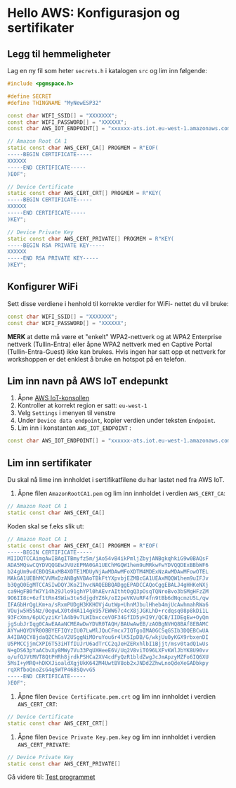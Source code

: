 # Hello AWS: Konfigurasjon og sertifikater

## Legg til hemmeligheter

Lag en ny fil som heter ```secrets.h``` i katalogen ```src``` og lim inn følgende:

```cpp
#include <pgmspace.h>

#define SECRET
#define THINGNAME "MyNewESP32"

const char WIFI_SSID[] = "XXXXXXX";
const char WIFI_PASSWORD[] = "XXXXXX";
const char AWS_IOT_ENDPOINT[] = "xxxxxx-ats.iot.eu-west-1.amazonaws.com";

// Amazon Root CA 1
static const char AWS_CERT_CA[] PROGMEM = R"EOF(
-----BEGIN CERTIFICATE-----
XXXXXX
-----END CERTIFICATE-----
)EOF";

// Device Certificate
static const char AWS_CERT_CRT[] PROGMEM = R"KEY(
-----BEGIN CERTIFICATE-----
XXXXXX
-----END CERTIFICATE-----
)KEY";

// Device Private Key
static const char AWS_CERT_PRIVATE[] PROGMEM = R"KEY(
-----BEGIN RSA PRIVATE KEY-----
XXXXXX
-----END RSA PRIVATE KEY-----
)KEY";
```

## Konfigurer WiFi

Sett disse verdiene i henhold til korrekte verdier for WiFi- nettet du vil bruke:
```cpp
const char WIFI_SSID[] = "XXXXXXX";
const char WIFI_PASSWORD[] = "XXXXXX";
```

**MERK** at dette må være et "enkelt" WPA2-nettverk og at WPA2 Enterprise nettverk (Tullin-Entra)
eller åpne WPA2 nettverk med en Captive Portal (Tullin-Entra-Guest) ikke kan brukes.  Hvis ingen har
satt opp et nettverk for workshoppen er det enklest å bruke en hotspot på en telefon.

## Lim inn navn på AWS IoT endepunkt

1. Åpne [AWS IoT-konsollen](https://eu-west-1.console.aws.amazon.com/iot/home?region=eu-west-1#/home) 
1. Kontroller at korrekt region er satt: ```eu-west-1```
1. Velg ```Settings``` i menyen til venstre
1. Under ```Device data endpoint```, kopier verdien under teksten ```Endpoint```.
1. Lim inn i konstanten ```AWS_IOT_ENDPOINT``` : 

```cpp
const char AWS_IOT_ENDPOINT[] = "xxxxxx-ats.iot.eu-west-1.amazonaws.com";
```

## Lim inn sertifikater

Du skal nå lime inn innholdet i sertifikatfilene du har lastet ned fra AWS IoT.

1. Åpne filen ```AmazonRootCA1.pem``` og lim inn innholdet i verdien ```AWS_CERT_CA```:

```cpp
// Amazon Root CA 1
static const char AWS_CERT_CA[]
```

Koden skal se f.eks slik ut:
```cpp
// Amazon Root CA 1
static const char AWS_CERT_CA[] PROGMEM = R"EOF(
-----BEGIN CERTIFICATE-----
MIIDQTCCAimgAwIBAgITBmyfz5m/jAo54vB4ikPmljZbyjANBgkqhkiG9w0BAQsF
ADA5MQswCQYDVQQGEwJVUzEPMA0GA1UEChMGQW1hem9uMRkwFwYDVQQDExBBbWF6
b24gUm9vdCBDQSAxMB4XDTE1MDUyNjAwMDAwMFoXDTM4MDExNzAwMDAwMFowOTEL
MAkGA1UEBhMCVVMxDzANBgNVBAoTBkFtYXpvbjEZMBcGA1UEAxMQQW1hem9uIFJv
b3QgQ0EgMTCCASIwDQYJKoZIhvcNAQEBBQADggEPADCCAQoCggEBALJ4gHHKeNXj
ca9HgFB0fW7Y14h29Jlo91ghYPl0hAEvrAIthtOgQ3pOsqTQNroBvo3bSMgHFzZM
9O6II8c+6zf1tRn4SWiw3te5djgdYZ6k/oI2peVKVuRF4fn9tBb6dNqcmzU5L/qw
IFAGbHrQgLKm+a/sRxmPUDgH3KKHOVj4utWp+UhnMJbulHheb4mjUcAwhmahRWa6
VOujw5H5SNz/0egwLX0tdHA114gk957EWW67c4cX8jJGKLhD+rcdqsq08p8kDi1L
93FcXmn/6pUCyziKrlA4b9v7LWIbxcceVOF34GfID5yHI9Y/QCB/IIDEgEw+OyQm
jgSubJrIqg0CAwEAAaNCMEAwDwYDVR0TAQH/BAUwAwEB/zAOBgNVHQ8BAf8EBAMC
AYYwHQYDVR0OBBYEFIQYzIU07LwMlJQuCFmcx7IQTgoIMA0GCSqGSIb3DQEBCwUA
A4IBAQCY8jdaQZChGsV2USggNiMOruYou6r4lK5IpDB/G/wkjUu0yKGX9rbxenDI
U5PMCCjjmCXPI6T53iHTfIUJrU6adTrCC2qJeHZERxhlbI1Bjjt/msv0tadQ1wUs
N+gDS63pYaACbvXy8MWy7Vu33PqUXHeeE6V/Uq2V8viTO96LXFvKWlJbYK8U90vv
o/ufQJVtMVT8QtPHRh8jrdkPSHCa2XV4cdFyQzR1bldZwgJcJmApzyMZFo6IQ6XU
5MsI+yMRQ+hDKXJioaldXgjUkK642M4UwtBV8ob2xJNDd2ZhwLnoQdeXeGADbkpy
rqXRfboQnoZsG4q5WTP468SQvvG5
-----END CERTIFICATE-----
)EOF";
```

1. Åpne filen ```Device Certificate.pem.crt``` og lim inn innholdet i verdien ```AWS_CERT_CRT```:

```cpp
// Device Certificate
static const char AWS_CERT_CRT[]
```


1. Åpne filen ```Device Private Key.pem.key``` og lim inn innholdet i verdien ```AWS_CERT_PRIVATE```:

```cpp
// Device Private Key
static const char AWS_CERT_PRIVATE[]
```

Gå videre til: [Test programmet](./6_Test_programmet.md)
